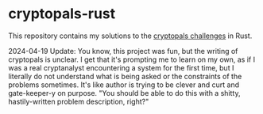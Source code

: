 # cryptopals-rust

This repository contains my solutions to the [cryptopals
challenges](https://cryptopals.com/) in Rust.

2024-04-19 Update: You know, this project was fun, but the writing of cryptopals
is unclear. I get that it's prompting me to learn on my own, as if I was a real
cryptanalyst encountering a system for the first time, but I literally do not
understand what is being asked or the constraints of the problems sometimes.
It's like author is trying to be clever and curt and gate-keeper-y on purpose.
"You should be able to do this with a shitty, hastily-written problem
description, right?"
